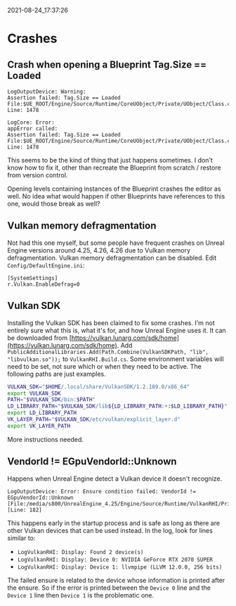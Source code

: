 2021-08-24_17:37:26

# Crashes

##  Crash when opening a Blueprint Tag.Size == Loaded
```
LogOutputDevice: Warning:
Assertion failed: Tag.Size == Loaded
File:$UE_ROOT/Engine/Source/Runtime/CoreUObject/Private/UObject/Class.cpp
Line: 1478

LogCore: Error:
appError called:
Assertion failed: Tag.Size == Loaded File:$UE_ROOT/Engine/Source/Runtime/CoreUObject/Private/UObject/Class.cpp
Line: 1478
```

This seems to be the kind of thing that just happens sometimes. I don't know how to fix it, other than recreate the Blueprint from scratch / restore from version control.

Opening levels containing instances of the Blueprint crashes the editor as well.
No idea what would happen if other Blueprints have references to this one, would those break as well?


## Vulkan memory defragmentation

Not had this one myself, but some people have frequent crashes on Unreal Engine versions around 4.25, 4.26, 4.26 due to Vulkan memory defragmentation.
Vulkan memory defragmentation can be disabled.
Edit `Config/DefaultEngine.ini`:
```
[SystemSettings]
r.Vulkan.EnableDefrag=0
```


## Vulkan SDK

Installing the Vulkan SDK has been claimed to fix some crashes.
I'm not entirely sure what this is, what it's for, and how Unreal Engine uses it.
It can be downloaded from [https://vulkan.lunarg.com/sdk/home](https://vulkan.lunarg.com/sdk/home).
Add `PublicAdditionalLibraries.Add(Path.Combine(VulkanSDKPath, "lib", "libvulkan.so"));` to `VulkanRHI.Build.cs`.
Some environment variables will need to be set, not sure which or when they need to be active.
The following paths are just examples.
```bash
VULKAN_SDK="$HOME/.local/share/VulkanSDK/1.2.189.0/x86_64"
export VULKAN_SDK
PATH="$VULKAN_SDK/bin:$PATH"
LD_LIBRARY_PATH="$VULKAN_SDK/lib${LD_LIBRARY_PATH:+:$LD_LIBRARY_PATH}"
export LD_LIBRARY_PATH
VK_LAYER_PATH="$VULKAN_SDK/etc/vulkan/explicit_layer.d"
export VK_LAYER_PATH
```
More instructions needed.

## VendorId != EGpuVendorId::Unknown

Happens when Unreal Engine detect a Vulkan device it doesn't recognize.
```
LogOutputDevice: Error: Ensure condition failed: VendorId != EGpuVendorId::Unknown [File:/media/s800/UnrealEngine_4.25/Engine/Source/Runtime/VulkanRHI/Private/VulkanDevice.cpp] [Line: 182]

```

This happens early in the startup process and is safe as long as there are other Vulkan devices that can be used instead.
In the log, look for lines similar to:
- `LogVulkanRHI: Display: Found 2 device(s)`
- `LogVulkanRHI: Display: Device 0: NVIDIA GeForce RTX 2070 SUPER`
- `LogVulkanRHI: Display: Device 1: llvmpipe (LLVM 12.0.0, 256 bits)`

The failed ensure is related to the device whose information is printed after the ensure.
So if the error is printed between the `Device 0` line and the `Device 1` line then `Device 1` is the problematic one.

